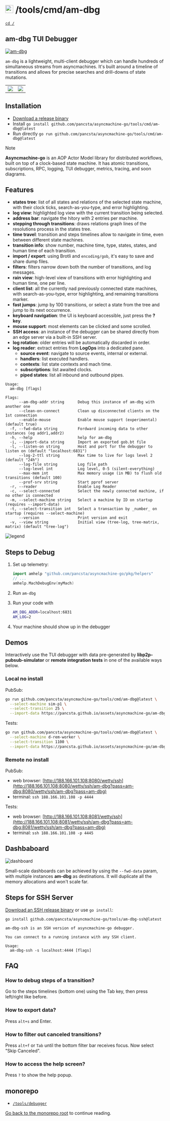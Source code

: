 # <img src="https://pancsta.github.io/assets/asyncmachine-go/logo.png" height="25"/> /tools/cmd/am-dbg

[`cd /`](/README.md)

## am-dbg TUI Debugger

[![am-dbg](https://pancsta.github.io/assets/asyncmachine-go/am-dbg-reader.png)](https://pancsta.github.io/assets/asyncmachine-go/am-dbg-large.png)

`am-dbg` is a lightweight, multi-client debugger which can handle hundreds of simultaneous streams from asyncmachines.
It's built around a timeline of transitions and allows for precise searches and drill-downs of state mutations.

<table>
  <tr>
    <td>
        <img src="https://pancsta.github.io/assets/asyncmachine-go/am-dbg-log.png" />
    </td>
    <td>
        <img src="https://pancsta.github.io/assets/asyncmachine-go/am-dbg-rain.png" />
    </td>
  </tr>
</table>

## Installation

- [Download a release binary](https://github.com/pancsta/asyncmachine-go/releases/latest)
- Install `go install github.com/pancsta/asyncmachine-go/tools/cmd/am-dbg@latest`
- Run directly `go run github.com/pancsta/asyncmachine-go/tools/cmd/am-dbg@latest`

> [!NOTE]
> **Asyncmachine-go** is an AOP Actor Model library for distributed workflows, built on top of a clock-based state
> machine. It has atomic transitions, subscriptions, RPC, logging, TUI debugger, metrics, tracing, and soon diagrams.

## Features

- **states tree**: list of all states and relations of the selected state machine, with their clock ticks,
  search-as-you-type, and error highlighting.
- **log view**: highlighted log view with the current transition being selected.
- **address bar**: navigate the hitory with 2 entries per machine.
- **stepping through transitions**: draws relations graph lines of the resolutions process in the states tree.
- **time travel**: transition and steps timelines allow to navigate in time, even between different state machines.
- **transition info**: show number, machine time, type, states, states, and human time of each transition.
- **import / export**: using Brotli and `encoding/gob`, it's easy to save and share dump files.
- **filters**: filters narrow down both the number of transitions, and log messages.
- **rain view**: high-level view of transitions with error highlighting and human time, one per line.
- **client list**: all the currently nad previously connected state machines, with search-as-you-type, error
  highlighting, and remaining transitions marker.
- **fast jumps**: jump by 100 transitions, or select a state from the tree and jump to its next occurrence.
- **keyboard navigation**: the UI is keyboard accessible, just press the **? key**.
- **mouse support**: most elements can be clicked and some scrolled.
- **SSH access**: an instance of the debugger can be shared directly from an edge server via a built-in SSH server.
- **log rotation**: older entries will be automatically discarded in order.
- **log reader**: extract entries from **LogOps** into a dedicated pane.
  - **source event**: navigate to source events, internal or external.
  - **handlers**: list executed handlers.
  - **contexts**: list state contexts and mach time.
  - **subscriptions**: list awaited clocks.
  - **piped states**: list all inbound and outbound pipes.

```text
Usage:
  am-dbg [flags]

Flags:
      --am-dbg-addr string      Debug this instance of am-dbg with another one
      --clean-on-connect        Clean up disconnected clients on the 1st connection
      --enable-mouse            Enable mouse support (experimental) (default true)
  -f, --fwd-data string         Fordward incoming data to other instances (eg addr1,addr2)
  -h, --help                    help for am-dbg
  -i, --import-data string      Import an exported gob.bt file
  -l, --listen-on string        Host and port for the debugger to listen on (default "localhost:6831")
      --log-2-ttl string        Max time to live for logs level 2 (default "24h")
      --log-file string         Log file path
      --log-level int           Log level, 0-5 (silent-everything)
      --max-mem int             Max memory usage (in MB) to flush old transitions (default 100)
      --prof-srv string         Start pprof server
  -r, --reader                  Enable Log Reader
  -c, --select-connected        Select the newly connected machine, if no other is connected
  -m, --select-machine string   Select a machine by ID on startup (requires --import-data)
  -t, --select-transition int   Select a transaction by _number_ on startup (requires --select-machine)
      --version                 Print version and exit
  -v, --view string             Initial view (tree-log, tree-matrix, matrix) (default "tree-log")
```

![legend](https://pancsta.github.io/assets/asyncmachine-go/am-dbg-legend.png)

## Steps to Debug

1. Set up telemetry:

    ```go
    import amhelp "github.com/pancsta/asyncmachine-go/pkg/helpers"
    // ...
    amhelp.MachDebugEnv(myMach)
    ```

2. Run `am-dbg`
3. Run your code with

    ```bash
    AM_DBG_ADDR=localhost:6831
    AM_LOG=2
    ```

4. Your machine should show up in the debugger

## Demos

Interactively use the TUI debugger with data pre-generated by **libp2p-pubsub-simulator** or **remote integration tests**
in one of the available ways below.

### Local no install

PubSub:

```bash
go run github.com/pancsta/asyncmachine-go/tools/cmd/am-dbg@latest \
  --select-machine sim-p1 \
  --select-transition 25 \
  --import-data https://pancsta.github.io/assets/asyncmachine-go/am-dbg-exports/pubsub-sim.gob.br
````

Tests:

```bash
go run github.com/pancsta/asyncmachine-go/tools/cmd/am-dbg@latest \
  --select-machine d-rem-worker \
  --select-transition 1100 \
  --import-data https://pancsta.github.io/assets/asyncmachine-go/am-dbg-exports/remote-tests.gob.br
````

### Remote no install

PubSub:

- web browser: [http://188.166.101.108:8080/wetty/ssh](http://188.166.101.108:8080/wetty/ssh/am-dbg?pass=am-dbg:8080/wetty/ssh/am-dbg?pass=am-dbg)
- terminal: `ssh 188.166.101.108 -p 4444`

Tests:

- web browser: [http://188.166.101.108:8081/wetty/ssh](http://188.166.101.108:8081/wetty/ssh/am-dbg?pass=am-dbg:8081/wetty/ssh/am-dbg?pass=am-dbg)
- terminal: `ssh 188.166.101.108 -p 4445`

## Dashbaboard

![dashboard](https://pancsta.github.io/assets/asyncmachine-go/am-dbg-dashboard.png)

Small-scale dashboards can be achieved by using the `--fwd-data` param, with multiple instances **am-dbg** as
destinations. It will duplicate all the memory allocations and won't scale far.

## Steps for SSH Server

[Download an SSH release binary](https://github.com/pancsta/asyncmachine-go/releases/latest) or use `go install`:

`go install github.com/pancsta/asyncmachine-go/tools/am-dbg-ssh@latest`

```text
am-dbg-ssh is an SSH version of asyncmachine-go debugger.

You can connect to a running instance with any SSH client.

Usage:
  am-dbg-ssh -s localhost:4444 [flags]
```

## FAQ

### How to debug steps of a transition?

Go to the steps timelines (bottom one) using the Tab key, then press left/right like before.

### How to export data?

Press `alt+s` and Enter.

### How to filter out canceled transitions?

Press `alt+f` or `Tab` until the bottom filter bar receives focus. Now select "Skip Canceled".

### How to access the help screen?

Press `?` to show the help popup.

## monorepo

- [`/tools/debugger`](/tools/debugger/README.md)

[Go back to the monorepo root](/README.md) to continue reading.
